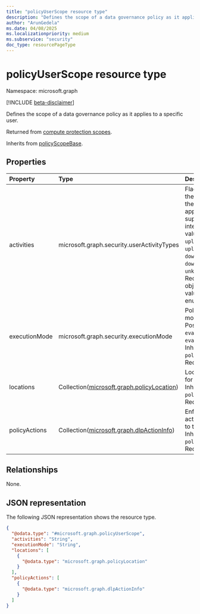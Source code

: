 ```yaml
---
title: "policyUserScope resource type"
description: "Defines the scope of a data governance policy as it applies to a specific user."
author: "ArunGedela"
ms.date: 04/08/2025
ms.localizationpriority: medium
ms.subservice: "security"
doc_type: resourcePageType
---
```


# policyUserScope resource type

Namespace: microsoft.graph

[!INCLUDE [beta-disclaimer](../../includes/beta-disclaimer.md)]

Defines the scope of a data governance policy as it applies to a specific user.

Returned from [compute protection scopes](../api/userprotectionscopecontainer-compute.md).

Inherits from [policyScopeBase](../resources/policyscopebase.md).

## Properties

|Property|Type|Description|
|:---|:---|:---|
|activities|microsoft.graph.security.userActivityTypes| Flags specifying the user activities the calling application supports or is interested. Possible values are `none`, `uploadText`, `uploadFile`, `downloadText`, `downloadFile`, `unknownFutureValue`. Required.  This object is a multi-valued enumeration.|
|executionMode|microsoft.graph.security.executionMode|Policy execution mode for this user.  Possible values are `evaluateInline` and `evaluateOffline`. Inherited from `policyScopeBase`. Required.|
|locations|Collection([microsoft.graph.policyLocation](../resources/policylocation.md))|Locations protected for this user. Inherited from `policyScopeBase`. Required.|
|policyActions|Collection([microsoft.graph.dlpActionInfo](../resources/dlpactioninfo.md))|Enforcement actions applicable to this user. Inherited from `policyScopeBase`. Required.|

## Relationships

None.

## JSON representation

The following JSON representation shows the resource type.
<!-- {
  "blockType": "resource",
  "baseType": "microsoft.graph.policyScopeBase",
  "@odata.type": "microsoft.graph.policyUserScope"
}
-->
``` json
{
  "@odata.type": "#microsoft.graph.policyUserScope",
  "activities": "String",
  "executionMode": "String",
  "locations": [
    {
      "@odata.type": "microsoft.graph.policyLocation"
    }
  ],
  "policyActions": [
    {
      "@odata.type": "microsoft.graph.dlpActionInfo"
    }
  ]
}
```
